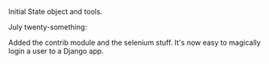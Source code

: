 Initial State object and tools.

July twenty-something:

Added the contrib module and the selenium stuff.
It's now easy to magically login a user to a Django app.